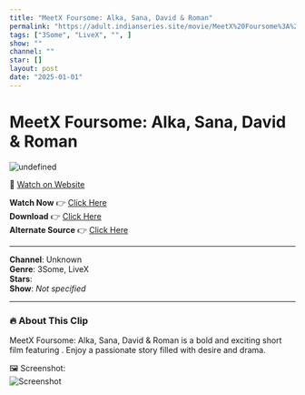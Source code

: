```yaml
---
title: "MeetX Foursome: Alka, Sana, David & Roman"
permalink: "https://adult.indianseries.site/movie/MeetX%20Foursome%3A%20Alka%2C%20Sana%2C%20David%20%26%20Roman"
tags: ["3Some", "LiveX", "", ]
show: ""
channel: ""
star: []
layout: post
date: "2025-01-01"
---
```


# MeetX Foursome: Alka, Sana, David & Roman

![undefined](https://desisins.com/wp-content/uploads/2024/09/MeetX-LiveX-Forusome-LX-DesiSins.com_.jpg)

🔗 [Watch on Website](https://adult.indianseries.site/movie/MeetX%20Foursome%3A%20Alka%2C%20Sana%2C%20David%20%26%20Roman)

**Watch Now** 👉 [Click Here](https://adult.indianseries.site/movie/MeetX%20Foursome%3A%20Alka%2C%20Sana%2C%20David%20%26%20Roman)  
**Download** 👉 [Click Here](https://adult.indianseries.site/movie/MeetX%20Foursome%3A%20Alka%2C%20Sana%2C%20David%20%26%20Roman)  
**Alternate Source** 👉 [Click Here](https://adult.indianseries.site/movie/MeetX%20Foursome%3A%20Alka%2C%20Sana%2C%20David%20%26%20Roman)

---

**Channel**: Unknown  
**Genre**: 3Some, LiveX  
**Stars**:   
**Show**: *Not specified*

---

### 🔥 About This Clip

MeetX Foursome: Alka, Sana, David & Roman is a bold and exciting short film featuring . Enjoy a passionate story filled with desire and drama.
 
🖼️ Screenshot:  
![Screenshot](https://desisins.com/wp-content/uploads/2024/09/MeetX-LiveX-Forusome-LX-DesiSins.com_.jpg)
